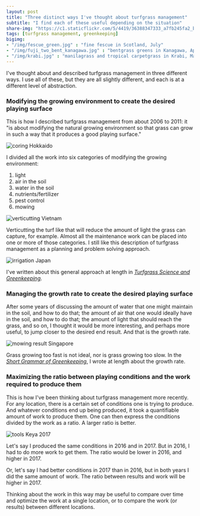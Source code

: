 ```yaml
---
layout: post
title: "Three distinct ways I've thought about turfgrass management"
subtitle: "I find each of these useful depending on the situation"
share-img: "https://c1.staticflickr.com/5/4419/36388347333_a7fb245fa2_b_d.jpg"
tags: [turfgrass management, greenkeeping]
bigimg:
- "/img/fescue_green.jpg" : "fine fescue in Scotland, July"
- "/img/fuji_two_bent_kanagawa.jpg" : "bentgrass greens in Kanagawa, April"
- "/img/krabi.jpg" : "manilagrass and tropical carpetgrass in Krabi, May"
---
```


I've thought about and described turfgrass management in three different ways. I use all of these, but they are all slightly different, and each is at a different level of abstraction.

### Modifying the growing environment to create the desired playing surface

This is how I described turfgrass management from about 2006 to 2011: it "is about modifying the natural growing environment so that grass can grow in such a way that it produces a good playing surface."

![coring Hokkaido](https://c1.staticflickr.com/5/4419/36388347333_a7fb245fa2_b_d.jpg)

I divided all the work into six categories of modifying the growing environment:

1. light 
2. air in the soil
3. water in the soil
4. nutrients/fertilizer
5. pest control
6. mowing

![verticutting Vietnam](https://c1.staticflickr.com/5/4424/37012315656_28ee8fbb56_b_d.jpg)

Verticutting the turf like that will reduce the amount of light the grass can capture, for example. Almost all the maintenance work can be placed into one or more of those categories. I still like this description of turfgrass management as a planning and problem solving approach.

![irrigation Japan](https://c1.staticflickr.com/5/4438/36605267392_88096ab46c_b_d.jpg)

I've written about this general approach at length in [*Turfgrass Science and Greenkeeping*](https://www.amazon.co.jp/%E8%8A%9D%E8%8D%89%E7%A7%91%E5%AD%A6%E3%81%A8%E3%82%B0%E3%83%AA%E3%83%BC%E3%83%B3%E3%82%AD%E3%83%BC%E3%83%94%E3%83%B3%E3%82%B0-%E3%83%9E%E3%82%A4%E3%82%AB%E3%81%AE%E6%99%82%E9%96%93-BOOK-%E3%83%9E%E3%82%A4%E3%82%AB-%E3%82%A6%E3%83%83%E3%82%BA/dp/4772841725/ref=zg_bs_501004_37?_encoding=UTF8&psc=1&refRID=S8CVT9DFH2MS9DN41X7G).

### Managing the growth rate to create the desired playing surface

After some years of discussing the amount of water that one might maintain in the soil, and how to do that; the amount of air that one would ideally have in the soil, and how to do that; the amount of light that should reach the grass, and so on, I thought it would be more interesting, and perhaps more useful, to jump closer to the desired end result. And that is the growth rate. 

![mowing result Singapore](https://c1.staticflickr.com/5/4340/36388719233_5c97160541_b_d.jpg)

Grass growing too fast is not ideal, nor is grass growing too slow. In the [*Short Grammar of Greenkeeping*](https://leanpub.com/short_grammar_of_greenkeeping), I wrote at length about the growth rate. 

### Maximizing the ratio between playing conditions and the work required to produce them

This is how I've been thinking about turfgrass management more recently. For any location, there is a certain set of conditions one is trying to produce. And whatever conditions end up being produced, it took a quantifiable amount of work to produce them. One can then express the conditions divided by the work as a ratio. A larger ratio is better.

![tools Keya 2017](https://c1.staticflickr.com/5/4344/37030984232_4cac146778_b_d.jpg)

Let's say I produced the same conditions in 2016 and in 2017. But in 2016, I had to do more work to get them. The ratio would be lower in 2016, and higher in 2017.

Or, let's say I had better conditions in 2017 than in 2016, but in both years I did the same amount of work. The ratio between results and work will be higher in 2017. 

Thinking about the work in this way may be useful to compare over time and optimize the work at a single location, or to compare the work (or results) between different locations.

